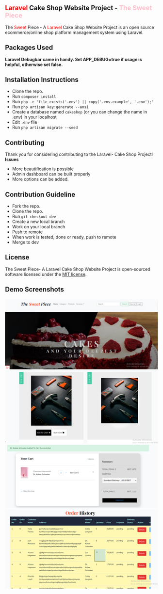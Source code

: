 <head>
    <meta name='keywords' content='php, laravel, cake, shop'>
</head>

## <span style='color:red;'>Laravel</span> Cake Shop Website Project - <span style='color:pink;'>The Sweet Piece</span>

The <span style='color:red;'>Sweet</span> Piece - A <span style='color:red;'>Laravel</span> Cake Shop Website Project is an open source ecommerce/online shop platform management system using Laravel.

## Packages Used
 **Laravel Debugbar came in handy. Set APP_DEBUG=true if usage is helpful, otherwise set false.**
## Installation Instructions

- Clone the repo.
- Run `composer install`
- Run `php -r "file_exists('.env') || copy('.env.example', '.env');"`
- Run `php artisan key:generate --ansi`
- Create a database named `cakeshop` (or you can change the name in .env) in your localhost
- Edit `.env` file
- Run `php artisan migrate --seed`

## Contributing

Thank you for considering contributing to the Laravel- Cake Shop Project!
**Issues**
- More beautification is possible
- Admin dashboard can be built properly
- More options can be added.

## Contribution Guideline

- Fork the repo.
- Clone the repo.
- Run `git checkout dev`
- Create a new local branch
- Work on your local branch
- Push to remote
- When work is tested, done or ready, push to remote
- Merge to dev

## License

The Sweet Piece- A Laravel Cake Shop Website Project is open-sourced software licensed under the [MIT license](https://opensource.org/licenses/MIT).

## Demo Screenshots

<img src="/images-of-the-sweet-piece-site/thesweetpiece.PNG" alt="laravel cake shop" />
<img src="/images-of-the-sweet-piece-site/thesweetpiece-productpage.PNG" alt="laravel cake shop" />
<img src="/images-of-the-sweet-piece-site/thesweetpiece-cart.PNG" alt="laravel cake shop" />
<img src="/images-of-the-sweet-piece-site/thesweetpiece-orderhistory.PNG" alt="laravel cake shop" />

